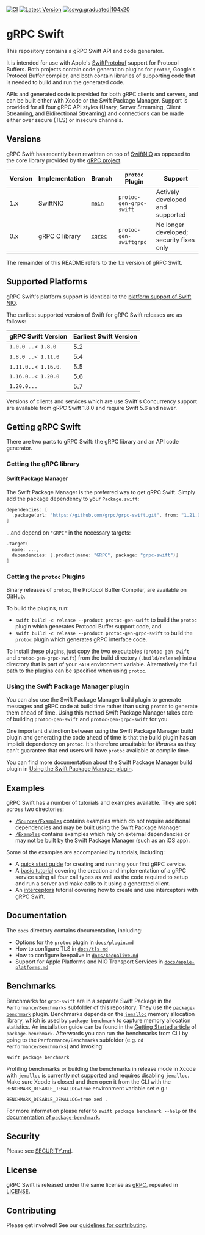 [![CI](https://img.shields.io/github/workflow/status/grpc/grpc-swift/CI?event=push)](https://github.com/grpc/grpc-swift/actions/workflows/ci.yaml)
[![Latest Version](https://img.shields.io/github/v/release/grpc/grpc-swift?include_prereleases&sort=semver)](https://img.shields.io/github/v/release/grpc/grpc-swift?include_prereleases&sort=semver)
[![sswg:graduated|104x20](https://img.shields.io/badge/sswg-graduated-green.svg)](https://github.com/swift-server/sswg/blob/main/process/incubation.md#graduated-level)

# gRPC Swift

This repository contains a gRPC Swift API and code generator.

It is intended for use with Apple's [SwiftProtobuf][swift-protobuf] support for
Protocol Buffers. Both projects contain code generation plugins for `protoc`,
Google's Protocol Buffer compiler, and both contain libraries of supporting code
that is needed to build and run the generated code.

APIs and generated code is provided for both gRPC clients and servers, and can
be built either with Xcode or the Swift Package Manager. Support is provided for
all four gRPC API styles (Unary, Server Streaming, Client Streaming, and
Bidirectional Streaming) and connections can be made either over secure (TLS) or
insecure channels.

## Versions

gRPC Swift has recently been rewritten on top of [SwiftNIO][swift-nio] as
opposed to the core library provided by the [gRPC project][grpc].

Version | Implementation | Branch                 | `protoc` Plugin         | Support
--------|----------------|------------------------|-------------------------|-----------------------------------------
1.x     | SwiftNIO       | [`main`][branch-new]   | `protoc-gen-grpc-swift` | Actively developed and supported
0.x     | gRPC C library | [`cgrpc`][branch-old]  | `protoc-gen-swiftgrpc`  | No longer developed; security fixes only

The remainder of this README refers to the 1.x version of gRPC Swift.


## Supported Platforms

gRPC Swift's platform support is identical to the [platform support of Swift
NIO][swift-nio-platforms].

The earliest supported version of Swift for gRPC Swift releases are as follows:

gRPC Swift Version | Earliest Swift Version
-------------------|-----------------------
`1.0.0 ..< 1.8.0`  | 5.2
`1.8.0 ..< 1.11.0` | 5.4
`1.11.0..< 1.16.0`.| 5.5
`1.16.0..< 1.20.0` | 5.6
`1.20.0...`        | 5.7

Versions of clients and services which are use Swift's Concurrency support
are available from gRPC Swift 1.8.0 and require Swift 5.6 and newer.

## Getting gRPC Swift

There are two parts to gRPC Swift: the gRPC library and an API code generator.

### Getting the gRPC library

#### Swift Package Manager

The Swift Package Manager is the preferred way to get gRPC Swift. Simply add the
package dependency to your `Package.swift`:

```swift
dependencies: [
  .package(url: "https://github.com/grpc/grpc-swift.git", from: "1.21.0")
]
```

...and depend on `"GRPC"` in the necessary targets:

```swift
.target(
  name: ...,
  dependencies: [.product(name: "GRPC", package: "grpc-swift")]
]
```

### Getting the `protoc` Plugins

Binary releases of `protoc`, the Protocol Buffer Compiler, are available on
[GitHub][protobuf-releases].

To build the plugins, run:
- `swift build -c release --product protoc-gen-swift` to build the `protoc`
  plugin which generates Protocol Buffer support code, and
- `swift build -c release --product protoc-gen-grpc-swift` to build the `protoc` plugin
  which generates gRPC interface code.

To install these plugins, just copy the two executables (`protoc-gen-swift` and
`protoc-gen-grpc-swift`) from the build directory (`.build/release`) into a directory
that is part of your `PATH` environment variable. Alternatively the full path to
the plugins can be specified when using `protoc`.

### Using the Swift Package Manager plugin

You can also use the Swift Package Manager build plugin to generate messages and
gRPC code at build time rather than using `protoc` to generate them ahead of
time. Using this method Swift Package Manager takes care of building
`protoc-gen-swift` and `protoc-gen-grpc-swift` for you.

One important distinction between using the Swift Package Manager build plugin
and generating the code ahead of time is that the build plugin has an implicit
dependency on `protoc`. It's therefore unsuitable for _libraries_ as they can't
guarantee that end users will have `protoc` available at compile time.

You can find more documentation about the Swift Package Manager build plugin in
[Using the Swift Package Manager plugin][spm-plugin-grpc].

## Examples

gRPC Swift has a number of tutorials and examples available. They are split
across two directories:

- [`/Sources/Examples`][examples-in-source] contains examples which do not
  require additional dependencies and may be built using the Swift Package
  Manager.
- [`/Examples`][examples-out-of-source] contains examples which rely on
  external dependencies or may not be built by the Swift Package Manager (such
  as an iOS app).

Some of the examples are accompanied by tutorials, including:
- A [quick start guide][docs-quickstart] for creating and running your first
  gRPC service.
- A [basic tutorial][docs-tutorial] covering the creation and implementation of
  a gRPC service using all four call types as well as the code required to setup
  and run a server and make calls to it using a generated client.
- An [interceptors][docs-interceptors-tutorial] tutorial covering how to create
  and use interceptors with gRPC Swift.

## Documentation

The `docs` directory contains documentation, including:

- Options for the `protoc` plugin in [`docs/plugin.md`][docs-plugin]
- How to configure TLS in [`docs/tls.md`][docs-tls]
- How to configure keepalive in [`docs/keepalive.md`][docs-keepalive]
- Support for Apple Platforms and NIO Transport Services in
  [`docs/apple-platforms.md`][docs-apple]

## Benchmarks

Benchmarks for `grpc-swift` are in a separate Swift Package in the `Performance/Benchmarks` subfolder of this repository.
They use the [`package-benchmark`](https://github.com/ordo-one/package-benchmark) plugin.
Benchmarks depends on the [`jemalloc`](https://jemalloc.net) memory allocation library, which is used by `package-benchmark` to capture memory allocation statistics.
An installation guide can be found in the [Getting Started article](https://swiftpackageindex.com/ordo-one/package-benchmark/documentation/benchmark/gettingstarted#Installing-Prerequisites-and-Platform-Support) of `package-benchmark`.
Afterwards you can run the benchmarks from CLI by going to the `Performance/Benchmarks` subfolder (e.g. `cd Performance/Benchmarks`) and invoking:
```
swift package benchmark
```

Profiling benchmarks or building the benchmarks in release mode in Xcode with `jemalloc` is currently not supported and requires disabling `jemalloc`.
Make sure Xcode is closed and then open it from the CLI with the `BENCHMARK_DISABLE_JEMALLOC=true` environment variable set e.g.:
```
BENCHMARK_DISABLE_JEMALLOC=true xed .
```

For more information please refer to `swift package benchmark --help` or the [documentation of `package-benchmark`](https://swiftpackageindex.com/ordo-one/package-benchmark/documentation/benchmark).

## Security

Please see [SECURITY.md](SECURITY.md).

## License

gRPC Swift is released under the same license as [gRPC][grpc], repeated in
[LICENSE](LICENSE).

## Contributing

Please get involved! See our [guidelines for contributing](CONTRIBUTING.md).

[docs-apple]: ./docs/apple-platforms.md
[docs-plugin]: ./docs/plugin.md
[docs-quickstart]: ./docs/quick-start.md
[docs-tls]: ./docs/tls.md
[docs-keepalive]: ./docs/keepalive.md
[docs-tutorial]: ./docs/basic-tutorial.md
[docs-interceptors-tutorial]: ./docs/interceptors-tutorial.md
[grpc]: https://github.com/grpc/grpc
[protobuf-releases]: https://github.com/protocolbuffers/protobuf/releases
[swift-nio-platforms]: https://github.com/apple/swift-nio#supported-platforms
[swift-nio]: https://github.com/apple/swift-nio
[swift-protobuf]: https://github.com/apple/swift-protobuf
[xcode-spm]: https://help.apple.com/xcode/mac/current/#/devb83d64851
[branch-new]: https://github.com/grpc/grpc-swift/tree/main
[branch-old]: https://github.com/grpc/grpc-swift/tree/cgrpc
[examples-out-of-source]: https://github.com/grpc/grpc-swift/tree/main/Examples
[examples-in-source]: https://github.com/grpc/grpc-swift/tree/main/Sources/Examples
[spm-plugin-grpc]: https://swiftpackageindex.com/grpc/grpc-swift/main/documentation/protoc-gen-grpc-swift/spm-plugin
